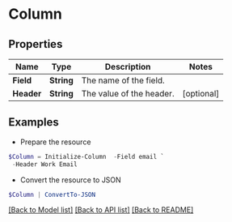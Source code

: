 # Column
## Properties

Name | Type | Description | Notes
------------ | ------------- | ------------- | -------------
**Field** | **String** | The name of the field.  | 
**Header** | **String** | The value of the header.  | [optional] 

## Examples

- Prepare the resource
```powershell
$Column = Initialize-Column  -Field email `
 -Header Work Email
```

- Convert the resource to JSON
```powershell
$Column | ConvertTo-JSON
```

[[Back to Model list]](../README.md#documentation-for-models) [[Back to API list]](../README.md#documentation-for-api-endpoints) [[Back to README]](../README.md)

